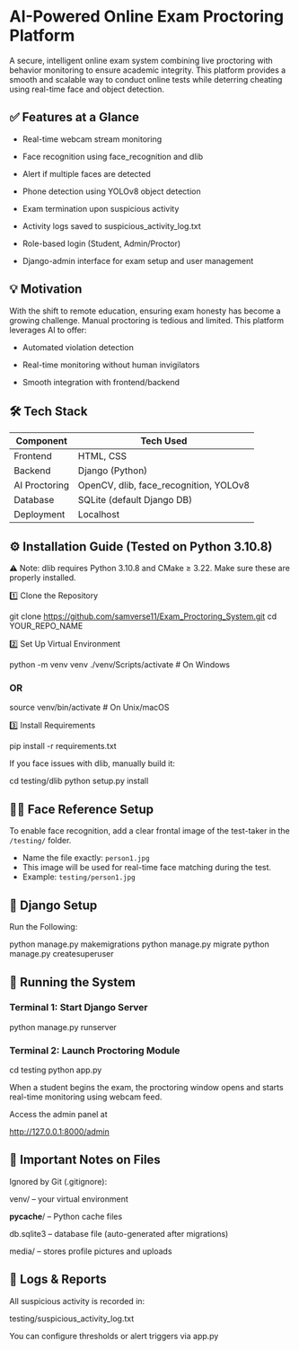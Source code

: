 # AI-Powered Online Exam Proctoring Platform

A secure, intelligent online exam system combining live proctoring with behavior monitoring to ensure academic integrity. This platform provides a smooth and scalable way to conduct online tests while deterring cheating using real-time face and object detection.

## ✅ Features at a Glance

- Real-time webcam stream monitoring

- Face recognition using face_recognition and dlib

- Alert if multiple faces are detected

- Phone detection using YOLOv8 object detection

- Exam termination upon suspicious activity

- Activity logs saved to suspicious_activity_log.txt

- Role-based login (Student, Admin/Proctor)

- Django-admin interface for exam setup and user management

## 💡 Motivation

With the shift to remote education, ensuring exam honesty has become a growing challenge. Manual proctoring is tedious and limited. This platform leverages AI to offer:

- Automated violation detection

- Real-time monitoring without human invigilators

- Smooth integration with frontend/backend

## 🛠 Tech Stack


|  Component        | Tech Used                                      |
|---------------------|--------------------------------------------------|
|  Frontend         | HTML, CSS                                        |
|  Backend          | Django (Python)                                  |
|  AI Proctoring    | OpenCV, dlib, face_recognition, YOLOv8           |
|  Database         | SQLite (default Django DB)                       |
|  Deployment       | Localhost                                        |


## ⚙️ Installation Guide (Tested on Python 3.10.8)

⚠️ Note: dlib requires Python 3.10.8 and CMake ≥ 3.22. Make sure these are properly installed.

1️⃣ Clone the Repository

git clone https://github.com/samverse11/Exam_Proctoring_System.git
cd YOUR_REPO_NAME

2️⃣ Set Up Virtual Environment

python -m venv venv
./venv/Scripts/activate    # On Windows
### OR
source venv/bin/activate  # On Unix/macOS

3️⃣ Install Requirements

pip install -r requirements.txt

If you face issues with dlib, manually build it:

cd testing/dlib
python setup.py install

## 🧍‍♂️ Face Reference Setup

To enable face recognition, add a clear frontal image of the test-taker in the `/testing/` folder.

- Name the file exactly: `person1.jpg`
- This image will be used for real-time face matching during the test.
- Example: `testing/person1.jpg`

## 🧪 Django Setup

Run the Following:

python manage.py makemigrations
python manage.py migrate
python manage.py createsuperuser

## 🚀 Running the System

###  Terminal 1: Start Django Server

python manage.py runserver

###  Terminal 2: Launch Proctoring Module

cd testing
python app.py

When a student begins the exam, the proctoring window opens and starts real-time monitoring using webcam feed.

Access the admin panel  at

http://127.0.0.1:8000/admin

## 📂 Important Notes on Files

Ignored by Git (.gitignore):

venv/ – your virtual environment

__pycache__/ – Python cache files

db.sqlite3 – database file (auto-generated after migrations)

media/ – stores profile pictures and uploads


## 📝 Logs & Reports

All suspicious activity is recorded in:

testing/suspicious_activity_log.txt

You can configure thresholds or alert triggers via app.py

